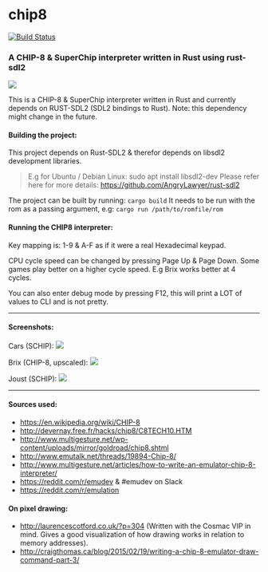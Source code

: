 # chip8
[![Build Status](https://travis-ci.org/stianeklund/chip8.svg?branch=master)](https://travis-ci.org/stianeklund/chip8)

### A CHIP-8 & SuperChip interpreter written in Rust using rust-sdl2

![](http://i.imgur.com/dCPnV7o.png)

This is a CHIP-8 & SuperChip interpreter written in Rust and currently depends on RUST-SDL2 (SDL2 bindings to Rust). Note: this dependency might change in the future.

####  Building the project:

This project depends on Rust-SDL2 & therefor depends on libsdl2 development libraries.

> E.g for Ubuntu / Debian Linux: sudo apt install libsdl2-dev 
> Please refer here for more details: https://github.com/AngryLawyer/rust-sdl2

The project can be built by running: `cargo build` 
It needs to be run with the rom as a passing argument, e.g: `cargo run /path/to/romfile/rom`

#### Running the CHIP8 interpreter:

Key mapping is: 1-9 & A-F as if it were a real Hexadecimal keypad.
 
 CPU cycle speed can be changed by pressing Page Up & Page Down. Some games play better on a higher cycle speed. E.g Brix works better at 4 cycles.
 
 You can also enter debug mode by pressing F12, this will print a LOT of values to CLI and is not pretty.

---

#### Screenshots: 

Cars (SCHIP):
![](http://i.imgur.com/M4BG1LR.png)

Brix (CHIP-8, upscaled):
![](http://i.imgur.com/oD1KEsD.png)

Joust (SCHIP):
![](http://i.imgur.com/p9ag3ub.png)


---

#### Sources used:

* https://en.wikipedia.org/wiki/CHIP-8
* http://devernay.free.fr/hacks/chip8/C8TECH10.HTM
* http://www.multigesture.net/wp-content/uploads/mirror/goldroad/chip8.shtml
* http://www.emutalk.net/threads/19894-Chip-8/
* http://www.multigesture.net/articles/how-to-write-an-emulator-chip-8-interpreter/
* https://reddit.com/r/emudev & #emudev on Slack
* https://reddit.com/r/emulation

#### On pixel drawing:

* http://laurencescotford.co.uk/?p=304 (Written with the Cosmac VIP in mind. Gives a good visualization of how drawing works in relation to memory addresses).
* http://craigthomas.ca/blog/2015/02/19/writing-a-chip-8-emulator-draw-command-part-3/

